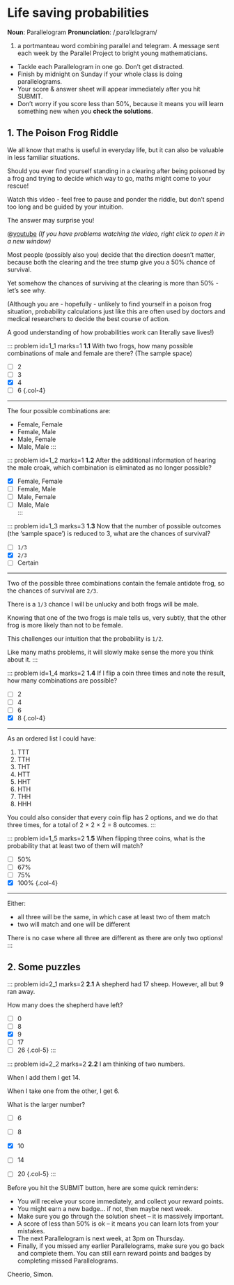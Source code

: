 # Life saving probabilities

<div class="dictionary">

__Noun__: Parallelogram
__Pronunciation__: /ˌparəˈlɛləɡram/

1. a portmanteau word combining parallel and telegram. A message sent each
week by the Parallel Project to bright young mathematicians.

</div>

*	Tackle each Parallelogram in one go. Don’t get distracted.
*	Finish by midnight on Sunday if your whole class is doing parallelograms.
*	Your score & answer sheet will appear immediately after you hit SUBMIT.
*	Don’t worry if you score less than 50%, because it means you will learn something new when you __check the solutions__.


## 1. The Poison Frog Riddle

We all know that maths is useful in everyday life, but it can also be valuable in less familiar situations.  

Should you ever find yourself standing in a clearing after being poisoned by a frog and trying to decide which way to go, maths might come to your rescue!  

Watch this video - feel free to pause and ponder the riddle, but don’t spend too long and be guided by your intuition.  

The answer may surprise you!  

@[youtube](cpwSGsb-rTs?rel=0) _(If you have problems watching the video, right click to open it in a new window)_

Most people (possibly also you) decide that the direction doesn’t matter, because both the clearing and the tree stump give you a 50% chance of survival.  

Yet somehow the chances of surviving at the clearing is more than 50% - let’s see why.  

(Although you are - hopefully - unlikely to find yourself in a poison frog situation, probability calculations just like this are often used by doctors and medical researchers to decide the best course of action.  

A good understanding of how probabilities work can literally save lives!)

::: problem id=1_1 marks=1
__1.1__ With two frogs, how many possible combinations of male and female are there? (The sample space)

* [ ] 2
* [ ] 3
* [x] 4
* [ ] 6
{.col-4}

---

The four possible combinations are:  
* Female, Female
* Female, Male
* Male, Female
* Male, Male
:::

::: problem id=1_2 marks=1
__1.2__ After the additional information of hearing the male croak, which combination is eliminated as no longer possible?

* [x] Female, Female  
* [ ] Female, Male  
* [ ] Male, Female  
* [ ] Male, Male  
:::

::: problem id=1_3 marks=3
__1.3__ Now that the number of possible outcomes (the ‘sample space’) is reduced to 3, what are the chances of survival?

* [ ] `1/3`  
* [x] `2/3`  
* [ ] Certain  

---

Two of the possible three combinations contain the female antidote frog, so the chances of survival are `2/3`.  

There is a `1/3` chance I will be unlucky and both frogs will be male.

Knowing that one of the two frogs is male tells us, very subtly, that the other frog is more likely than not to be female.  

This challenges our intuition that the probability is `1/2`.  

Like many maths problems, it will slowly make sense the more you think about it.
:::

::: problem id=1_4 marks=2
__1.4__ If I flip a coin three times and note the result, how many combinations are possible?  

* [ ] 2
* [ ] 4
* [ ] 6
* [x] 8
{.col-4}

---

As an ordered list I could have:  

1. TTT
2. TTH
3. THT
4. HTT
5. HHT
6. HTH
7. THH
8. HHH

You could also consider that every coin flip has 2 options, and we do that three times, for a total of 2 × 2 × 2 = 8 outcomes.
:::

::: problem id=1_5 marks=2
__1.5__ When flipping three coins, what is the probability that at least two of them will match?

* [ ] 50%
* [ ] 67%
* [ ] 75%
* [x] 100%
{.col-4}

---

Either:  
* all three will be the same, in which case at least two of them match  
* two will match and one will be different  

There is no case where all three are different as there are only two options!
:::  


## 2. Some puzzles

::: problem id=2_1 marks=2
__2.1__ A shepherd had 17 sheep.  However, all but 9 ran away.  

How many does the shepherd have left?  

* [ ] 0
* [ ] 8
* [x] 9
* [ ] 17
* [ ] 26
{.col-5}
:::

::: problem id=2_2 marks=2
__2.2__ I am thinking of two numbers.  

When I add them I get 14.  

When I take one from the other, I get 6.  

What is the larger number?

* [ ] 6
* [ ] 8
* [x] 10
* [ ] 14
* [ ] 20
{.col-5}
:::


Before you hit the SUBMIT button, here are some quick reminders:

*	You will receive your score immediately, and collect your reward points.
*	You might earn a new badge... if not, then maybe next week.
*	Make sure you go through the solution sheet – it is massively important.
*	A score of less than 50% is ok – it means you can learn lots from your mistakes.
*	The next Parallelogram is next week, at 3pm on Thursday.
*	Finally, if you missed any earlier Parallelograms, make sure you go back and complete them. You can still earn reward points and badges by completing missed Parallelograms.

Cheerio,
Simon.